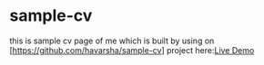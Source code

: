 # sample-cv
this is sample cv page of me which is built by using on
[https://github.com/havarsha/sample-cv]
project here:[Live Demo](https://havarsha.github.io/sample-cv/)
